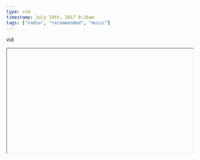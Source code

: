 ```yaml
---
type: vid
timestamp: July 19th, 2017 9:26am
tags: ["radio", "recommended", "music"]
---
```

vid
<iframe width="500" height="281"  id="youtube_iframe" src="https://www.youtube.com/embed/bcnIhzaDTd0\[!\[thumbnail\]\(http://i3.ytimg.com/vi//maxresdefault.jpg\)\]\(https://www.youtube.com/watch\?v=\)></iframe>                    
                                            
Another bit of gold from the radio this morning.

Music videos always seem to detract from the music, but I feel bad sharing just the music when a video is available.
 
                                                    <div id="footer">
                <span id="timestamp"> July 19th, 2017 9:26am </span>
                                                          <span class="tag">radio</span>
                                          <span class="tag">drive to work</span>
                                          <span class="tag">radio gold</span>
                                          <span class="tag">courtney barnett</span>
                                          <span class="tag">recommended</span>
                                          <span class="tag">music</span>
                                                    
            </body>
        </html>

        
<small>source: https://saturdayxiii.tumblr.com/post/163176248664</small>